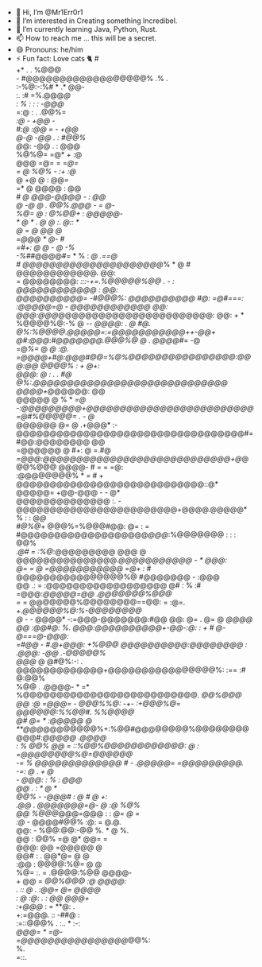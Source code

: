 - 👋 Hi, I’m @Mr1Err0r1
- 👀 I’m interested in Creating something Incredibel.
- 🌱 I’m currently learning Java, Python, Rust.
- 📫 How to reach me ... this will be a secret.
- 😄 Pronouns: he/him
- ⚡ Fun fact: Love cats 🐈
                                                                 #                                                                
                                                           +*   . .        %@@@                                                   
                                                    -  #@@@@@@@@@@@@@@@@@@%    .% .                                               
                                               :-%@:-:%#   *             .*     @@-                                               
                                                                :.        :#  =%.@@@*@                                            
                                          : %                              :    : : -@@@*                                         
                                                                =:@             :   .  .@@%=                                      
                                                                *:@                -      +@@ -                                   
                                                                #:@             :@@   =  -  +@@                                   
                                                                @-@            -@@      .  :  #@@%                                
                                                                @*@:          -@@         .  :  @@@                               
                                                               %@%@=         =@*            +     :@                              
                                                               @@@          =@=                 = =*@=                            
                                                            =   @          %@%                 - :+ :@*                           
                                                                @    +@                       @ :    @@=                          
                                                               =*         @                 @@@@ :    @@                          
                                                               *#            @           @@@-@@@@ - :  @@                         
                                                                @    -@        @   .  @@%.@@@      - =  @-                        
                                                               %@=       @       :   @%@@+          :   @@@@@-                    
                                                              * @ *        .      @   @            :. @::     *                   
                                                                @            =     @                 @@        @                  
                                                              =@@@                  *                @-        #                  
                                                          =#+:  @              @                   -  @       -%                  
                                                         -%#*#@@@@#=            *    %              :  *@ .==@                    
                                          #        @@@@@@@@@@@@@@@@@@@@@*% *    @    #   @@@@@@@@@@@@.    @@:                     
                                           =  @@@@@@@@*:     :::-+=.%@@@@@%@@ . -    :   @@@@@@@@@@@@ :   @@:                     
                  @@@@@@@@@@= -#@@@%:     @@@@@@@@@@ #@:  =@#===:        :@@@@@=@    -   @@@@@@@@@@@@     @@:                     
                  @@@:@@@*@@@@@@@@@@@@@@@@@@@@@@@: @@: + * %@@@@%@:-% @  *-- @@@@: . @                    #@.                     
                  @%:%@@@@.@@@@@=:=@@@@@@@@@@@++-@@+ @#:@@@:#@@@@@@@.@@@%@ @ . @@@@#*=                    -@                      
                  =@*%=* @ *@  :@.   =@@@@+#@:@@@#@@=%@%@@@@@@@@@@@@@@@@:@@@:@@ *@@@@%               : +  @+:                     
                    @@@: @ :    . .  #@ @%:.@@@@@@@@@*@@@@@@@@@@@@@@@@@@@@ @@@@+*@@@@@@:                 @@                       
                    @@@@@ @    %   * *=@ -:@@@@@@@@@+@@@@@@@@@@@@@@@@@@@@@@@@@ =@#%@@@@@=           . -  @*                       
                     @@@@@@ @=  @  .+@@@* :-@@@@@@@@@@@@@@@@@@@@@@@@@@@@@@@@@@#=#@@:@@@@@@@@            @@                        
                       =@@@@@@ @ #+: @ =.#@  *=@@@:@@@@@@@@@@@@@@@@@@@@@@@@@@@@+@*@@@%@@@  @@@@- # = = =@:                        
                        :@@@@@@@@%    * =  #    + @@@@@@@@@@@@@@@@@@@@@@@@@@@@::@* @@@@@= +@@-@@@ - -  @*                         
                        @@@@@@@@@@@@@@         :.   - @@@@@@@@@@@@@@@@@@@@@@@@+@@@@.@@@@@*     % : :  @*@                         
                       #@%@*+ @@@%=%@@@#@@:      @= :  =  #@@@@@@@@@@@@@@@@@@@*@@@*:%@@@@@@@ :  : :  @@%                          
                       *.@#   =  :%@*:@@@@@@@@@      @@@   @   @@@@@@@@@@@@@@@.*@@@@*@*@@@@@@  - *  @@@:                          
                        @=   = @   =@@@@@@@@@@@ =@+        :*   #   @@@@@@@@@@@@@@@@%@ #@@@@@@@ - :@@@                            
                       @@  .: =  :@@@@@@@@@@@@@@@@@@  @#   :     %    :# =@@@:*@@@@@=@@ .@@@@@@@%@@@                              
                      =*              = @@@@@@@%@@@@@@@@==@@:   =    :@=.    *+.@@@@@@%@:%-@@@@@@@@                               
                      @*   -           - @@@@* -:=@@@-@@@@@@@:#@@          @@: @=    .   @=  @ **@@@@                             
                    @*@                  :@@#@: %. @*@@:@@@@@@@@@@+-@@-:@:    :  *+ #*   @-  @===@-@@@*:                          
                   =#@@   -               #.@+@@*@:  +%@@@ @@@@@@@@@@:@@@@@@@@* :  .@@@:  -@@   .-@@@@@%                          
                   @@@*                    @  @#@%:-: .   @@@@@@@@@@@@@+@@@@@@@@@@@@@@@@%:  :==  :# @:@@%                         
                   %@@                     .   .@@@@-  *  =*        %@@@@@@@@@@@@@@@@@@@@@@@@@@*.  @@%@@@                         
                   *@@     *:@     =@@@=       - @@@%%@:      -+****- :+@@@%@*= *@@@@@@:%%@@#.     %%@@@@                         
                 @#    @=  * :@@@@@            @  **@@@*@@@@@@@@%+:%@@#@@@@@@@@%@@@@@@@@@@@#:*@@@@@ .@@@@                         
                *:      %  @@%        @@       =     ::%@@%@@@@@@@@@@@@: @ :         =@@@@@@@@%@*=@@@@@@                          
                -=      %  @@@@@@@@@@@@@   #    -            .@@@@@=                        =@@@@@@@@@.                           
                 -=:   @  .                +                    @                                                                 
                 -  @@@:  :                 %    :             @@@                                                                
                     @@                  .   :               *  @  *                                                              
                     @@%   -         -@@@#    :     @         # @ +:                                                              
                     .@@  .       @@@@@@@=@-   @     :@        %@%                                                                
                       @@     %@@@*@@@=@@@  :    :      *@=     @  =                                                              
                       :@*   - @@@@#@@%   :@:      =          @.@.                                                                
                        @@:   - %@@:@@:-@@           %.       * @ %.                                                              
                         @@    :     @@%         =@      @*    @@=     =                                                          
                         @@@:      @@           =@@@@@          @                                                                 
                           @@#    : .          @@*@= @          @                                                                 
                            :@@    :          @@@@:%@=        @ @                                                                 
                              %@= :. =      .@@@@:%@@         @@@@-                                                               
                           +    @@     =  *@@%@@@ :@          @@@@:                                                               
                               . ::  @   .  :@@=  @=          @@@@                                                                
                               :  @ :@:  .  :    @@           @@@+                                                                
                                    :+@@@*  :   =             **@:                   .                                            
                                      +:=@@@.       ::       -##@                   :                                             
                                        :=::@@@%     .       :..         *     :-:                                                
                                                 *@@@=                *   =@-                                                     
                                                    =@@@@@@@@@@@@@@@@*@@%:                                                        
                                                                  %.                                                              
                                                               =::.                        
<!---
Mr1Err0r1/Mr1Err0r1 is a ✨ special ✨ repository because its `README.md` (this file) appears on your GitHub profile.
You can click the Preview link to take a look at your changes.
--->
